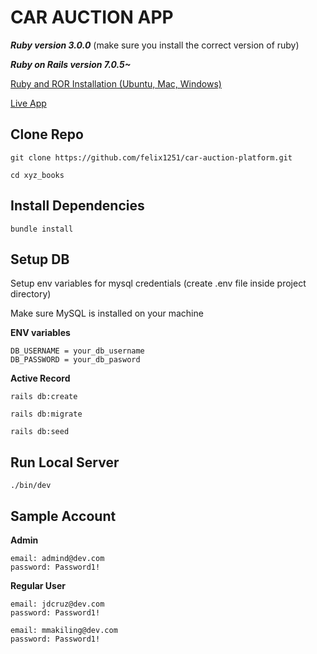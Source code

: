 # CAR AUCTION APP

**_Ruby version 3.0.0_** (make sure you install the correct version of ruby)

**_Ruby on Rails version 7.0.5~_**

[Ruby and ROR Installation (Ubuntu, Mac, Windows)](https://gorails.com/setup/ubuntu/22.04)

<a href="" target="_blank" rel="noopener">Live App</a>

## Clone Repo

```
git clone https://github.com/felix1251/car-auction-platform.git
```

```
cd xyz_books
```

## Install Dependencies

```
bundle install
```

## **Setup DB**

Setup env variables for mysql credentials (create .env file inside project directory)

Make sure MySQL is installed on your machine

**ENV variables**

```
DB_USERNAME = your_db_username
DB_PASSWORD = your_db_pasword
```

**Active Record**

```
rails db:create
```

```
rails db:migrate
```

```
rails db:seed
```

## **Run Local Server**

```
./bin/dev
```

## **Sample Account**

**Admin**

```
email: admind@dev.com
password: Password1!
```

**Regular User**

```
email: jdcruz@dev.com
password: Password1!
```

```
email: mmakiling@dev.com
password: Password1!
```
